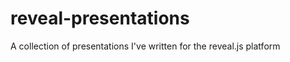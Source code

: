 reveal-presentations
====================

A collection of presentations I've written for the reveal.js platform
